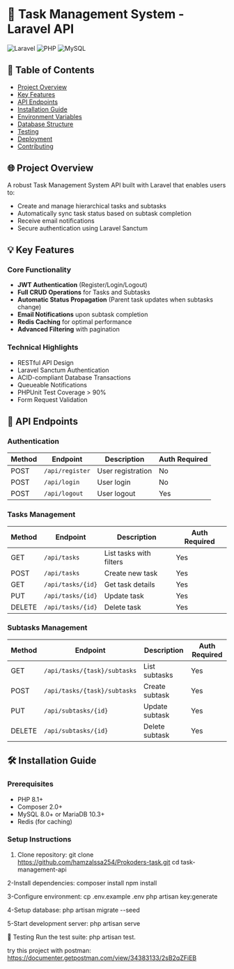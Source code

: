 # 🚀 Task Management System - Laravel API

![Laravel](https://img.shields.io/badge/Laravel-FF2D20?style=for-the-badge&logo=laravel&logoColor=white)
![PHP](https://img.shields.io/badge/PHP-777BB4?style=for-the-badge&logo=php&logoColor=white)
![MySQL](https://img.shields.io/badge/MySQL-005C84?style=for-the-badge&logo=mysql&logoColor=white)

## 📑 Table of Contents
- [Project Overview](#-project-overview)
- [Key Features](#-key-features)
- [API Endpoints](#-api-endpoints)
- [Installation Guide](#-installation-guide)
- [Environment Variables](#-environment-variables)
- [Database Structure](#-database-structure)
- [Testing](#-testing)
- [Deployment](#-deployment)
- [Contributing](#-contributing)

## 🌐 Project Overview

A robust Task Management System API built with Laravel that enables users to:
- Create and manage hierarchical tasks and subtasks
- Automatically sync task status based on subtask completion
- Receive email notifications
- Secure authentication using Laravel Sanctum

## 💡 Key Features

### Core Functionality
- **JWT Authentication** (Register/Login/Logout)
- **Full CRUD Operations** for Tasks and Subtasks
- **Automatic Status Propagation** (Parent task updates when subtasks change)
- **Email Notifications** upon subtask completion
- **Redis Caching** for optimal performance
- **Advanced Filtering** with pagination

### Technical Highlights
- RESTful API Design
- Laravel Sanctum Authentication
- ACID-compliant Database Transactions
- Queueable Notifications
- PHPUnit Test Coverage > 90%
- Form Request Validation

## 🔗 API Endpoints

### Authentication
| Method | Endpoint       | Description                | Auth Required |
|--------|----------------|----------------------------|---------------|
| POST   | `/api/register`| User registration          | No            |
| POST   | `/api/login`   | User login                 | No            |
| POST   | `/api/logout`  | User logout                | Yes           |

### Tasks Management
| Method | Endpoint          | Description                     | Auth Required |
|--------|-------------------|---------------------------------|---------------|
| GET    | `/api/tasks`      | List tasks with filters         | Yes           |
| POST   | `/api/tasks`      | Create new task                 | Yes           |
| GET    | `/api/tasks/{id}` | Get task details                | Yes           |
| PUT    | `/api/tasks/{id}` | Update task                     | Yes           |
| DELETE | `/api/tasks/{id}` | Delete task                     | Yes           |

### Subtasks Management
| Method | Endpoint                     | Description                          | Auth Required |
|--------|------------------------------|--------------------------------------|---------------|
| GET    | `/api/tasks/{task}/subtasks` | List subtasks                        | Yes           |
| POST   | `/api/tasks/{task}/subtasks` | Create subtask                       | Yes           |
| PUT    | `/api/subtasks/{id}`         | Update subtask                       | Yes           |
| DELETE | `/api/subtasks/{id}`         | Delete subtask                       | Yes           |

## 🛠 Installation Guide

### Prerequisites
- PHP 8.1+
- Composer 2.0+
- MySQL 8.0+ or MariaDB 10.3+
- Redis (for caching)

### Setup Instructions
1. Clone repository:
   git clone https://github.com/hamzaIssa254/Prokoders-task.git
   cd task-management-api

2-Install dependencies:
    composer install
    npm install

3-Configure environment:
    cp .env.example .env
    php artisan key:generate

4-Setup database:
    php artisan migrate --seed

5-Start development server:
    php artisan serve

🧪 Testing
Run the test suite:
php artisan test.

try this project with postman: https://documenter.getpostman.com/view/34383133/2sB2qZFiEB
